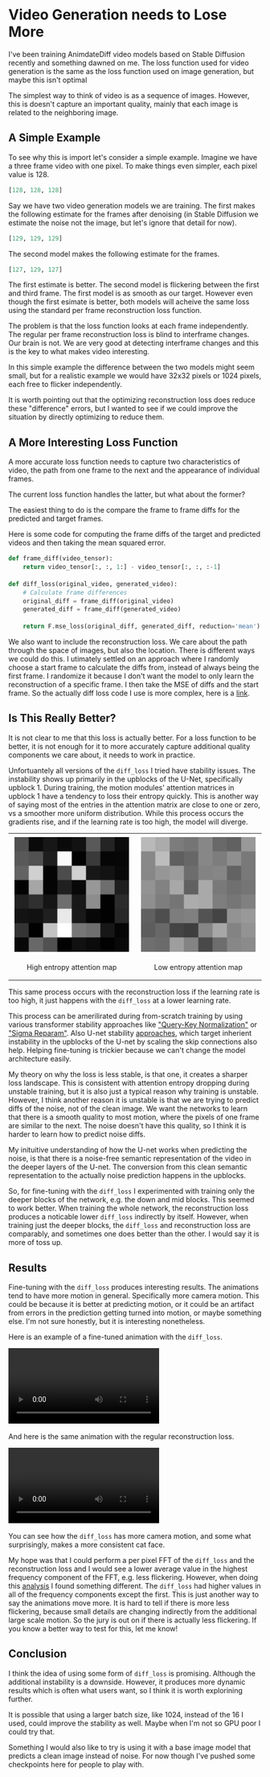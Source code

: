# Video Generation needs to Lose More

I've been training AnimdateDiff video models based on Stable Diffusion recently and something dawned on me. The loss function used for video generation is the same as the loss function used on image generation, but maybe this isn't optimal

The simplest way to think of video is as a sequence of images. However, this is doesn't capture an important quality, mainly that each image is related to the neighboring image.

## A Simple Example

To see why this is import let's consider a simple example. Imagine we have a three frame video with one pixel. To make things even simpler, each pixel value is 128. 

```python
[128, 128, 128]
```

Say we have two video generation models we are training. The first makes the following estimate for the frames after denoising (in Stable Diffusion we estimate the noise not the image, but let's ignore that detail for now).

```python
[129, 129, 129]
```

The second model makes the following estimate for the frames.

```python
[127, 129, 127]
```

The first estimate is better. The second model is flickering between the first and third frame. The first model is as smooth as our target. However even though the first esimate is better, both models will acheive the same loss using the standard per frame reconstruction loss function. 

The problem is that the loss function looks at each frame independently. The regular per frame reconstruction loss is blind to interframe changes. Our brain is not. We are very good at detecting interframe changes and this is the key to what makes video interesting. 

In this simple example the difference between the two models might seem small, but for a realistic example we would have 32x32 pixels or 1024 pixels, each free to flicker independently.

It is worth pointing out that the optimizing reconstruction loss does reduce these "difference" errors, but I wanted to see if we could improve the situation by directly optimizing to reduce them.

## A More Interesting Loss Function

A more accurate loss function needs to capture two characteristics of video, the path from one frame to the next and the appearance of individual frames. 

The current loss function handles the latter, but what about the former?

The easiest thing to do is the compare the frame to frame diffs for the predicted and target frames. 

Here is some code for computing the frame diffs of the target and predicted videos and then taking the mean squared error.

```python
def frame_diff(video_tensor):
    return video_tensor[:, :, 1:] - video_tensor[:, :, :-1]

def diff_loss(original_video, generated_video):
    # Calculate frame differences
    original_diff = frame_diff(original_video)
    generated_diff = frame_diff(generated_video)

    return F.mse_loss(original_diff, generated_diff, reduction='mean')
```

We also want to include the reconstruction loss. We care about the path through the space of images, but also the location. There is different ways we could do this. I utimately settled on an approach where I randomly choose a start frame to calculate the diffs from, instead of always being the first frame. I randomize it because I don't want the model to only learn the reconstruction of a specific frame. I then take the MSE of diffs and the start frame. So the actually diff loss code I use is more complex, here is a [link](https://gist.github.com/jfischoff/c7082d83963ae7bd745f6393e43a2d94).

## Is This Really Better?

It is not clear to me that this loss is actually better. For a loss function to be better, it is not enough for it to more accurately capture additional quality components we care about, it needs to work in practice.

Unfortuantely all versions of the `diff_loss` I tried have stability issues. The instability shows up primarily in the upblocks of the U-Net, specifically upblock 1. During training, the motion modules' attention matrices in upblock 1 have a tendency to loss their entropy quickly. This is another way of saying most of the entries in the attention matrix are close to one or zero, vs a smoother more uniform distribution. While this process occurs the gradients rise, and if the learning rate is too high, the model will diverge.

<table>
  <tr>
    <td>
      <img src="images/diff_loss/high_entropy_attention_map.jpg" alt="High Entropy Attention Map" style="width: 250px;"/>
      <p align="center">High entropy attention map</p>
    </td>
    <td>
      <img src="images/diff_loss/low_entropy_attention_map" alt="Low Entropy Attention Map" style="width: 250px;"/>
      <p align="center">Low entropy attention map</p>
    </td>
  </tr>
</table>

This same process occurs with the reconstruction loss if the learning rate is too high, it just happens with the `diff_loss` at a lower learning rate. 

This process can be amerilirated during from-scratch training by using various transformer stability approaches like ["Query-Key Normalization"](https://arxiv.org/abs/2010.04245) or ["Sigma Reparam"](https://arxiv.org/abs/2303.06296). Also U-net stability [approaches](https://arxiv.org/abs/2310.13545), which target inherient instability in the upblocks of the U-net by scaling the skip connections also help. Helping fine-tuning is trickier because we can't change the model architecture easily.

My theory on why the loss is less stable, is that one, it creates a sharper loss landscape. This is consistent with attention entropy dropping during unstable training, but it is also just a typical reason why training is unstable. However, I think another reason it is unstable is that we are trying to predict diffs of the noise, not of the clean image. We want the networks to learn that there is a smooth quality to most motion, where the pixels of one frame are similar to the next. The noise doesn't have this quality, so I think it is harder to learn how to predict noise diffs. 

My inituitive understanding of how the U-net works when predicting the noise, is that there is a noise-free semantic representation of the video in the deeper layers of the U-net. The conversion from this clean semantic representation to the actually noise prediction happens in the upblocks. 

So, for fine-tuning with the `diff_loss` I experimented with training only the deeper blocks of the network, e.g. the down and mid blocks. This seemed to work better. When training the whole network, the reconstruction loss produces a noticable lower `diff_loss` indirectly by itself. However, when training just the deeper blocks, the `diff_loss` and reconstruction loss are comparably, and sometimes one does better than the other. I would say it is more of toss up.

## Results

Fine-tuning with the `diff_loss` produces interesting results. The animations tend to have more motion in general. Specifically more camera motion. This could be because it is better at predicting motion, or it could be an artifact from errors in the prediction getting turned into motion, or maybe something else. I'm not sure honestly, but it is interesting nonetheless. 

Here is an example of a fine-tuned animation with the `diff_loss`.

![Diff loss example](images/diff_loss/diff_loss_1.mp4)

And here is the same animation with the regular reconstruction loss.

![Reconstruction loss example](images/diff_loss/recon_loss_1.mp4)

You can see how the `diff_loss` has more camera motion, and some what surprisingly, makes a more consistent cat face. 

My hope was that I could perform a per pixel FFT of the `diff_loss` and the reconstruction loss and I would see a lower average value in the highest frequency component of the FFT, e.g. less flickering. However, when doing this [analysis](https://gist.github.com/jfischoff/35fc9220816029c53c3c37f9d07a702f) I found something different. The `diff_loss` had higher values in all of the frequency components except the first. This is just another way to say the animations move more. It is hard to tell if there is more less flickering, because small details are changing indirectly from the additional large scale motion. So the jury is out on if there is actually less flickering. If you know a better way to test for this, let me know!

## Conclusion

I think the idea of using some form of `diff_loss` is promising. Although the additional instability is a downside. However, it produces more dynamic results which is often what users want, so I think it is worth explorining further.

It is possible that using a larger batch size, like 1024, instead of the 16 I used, could improve the stability as well. Maybe when I'm not so GPU poor I could try that. 

Something I would also like to try is using it with a base image model that predicts a clean image instead of noise. For now though I've pushed some checkpoints here for people to play with. 

